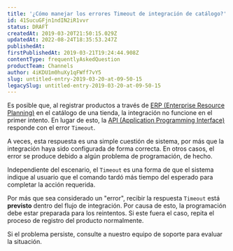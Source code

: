 ```yaml
---
title: '¿Cómo manejar los errores Timeout de integración de catálogo?'
id: 41SucuGFjn1ndIN2iR1vvr
status: DRAFT
createdAt: 2019-03-20T21:50:15.029Z
updatedAt: 2022-08-24T18:35:53.247Z
publishedAt: 
firstPublishedAt: 2019-03-21T19:24:44.908Z
contentType: frequentlyAskedQuestion
productTeam: Channels
author: 4iKDU1m0huXy1qFWff7vY5
slug: untitled-entry-2019-03-20-at-09-50-15
legacySlug: untitled-entry-2019-03-20-at-09-50-15
---
```


Es posible que, al registrar productos a través de [ERP (Enterprise Resource Planning)](https://help.vtex.com/es/tutorial/guia-de-integracao-de-erps-arquitetura-do-catalogo?locale=pt "ERP (Enterprise Resource Planning)") en el catálogo de una tienda, la integración no funcione en el primer intento. En lugar de esto, la [API (Application Programming Interface)](https://help.vtex.com/es/tutorial/introducao-as-apis-vtex--3SjAqQ0BeUqu2ge8AiIkmW "API (Application Programming Interface)")  responde con el error `Timeout`.

A veces, esta respuesta es una simple cuestión de sistema, por más que la integración haya sido configurada de forma correcta. En otros casos, el error se produce debido a algún problema de programación, de hecho.

Independiente del escenario, el `Timeout` es una forma de que el sistema indique al usuario que el comando tardó más tiempo del esperado para completar la acción requerida.

Por más que sea considerado un "error", recibir la respuesta `Timeout` está __previsto__ dentro del flujo de integración. Por causa de esto, la programación debe estar preparada para los reintentos. Si este fuera el caso, repita el proceso de registro del producto normalmente.

Si el problema persiste, consulte a nuestro equipo de soporte para evaluar la situación.

